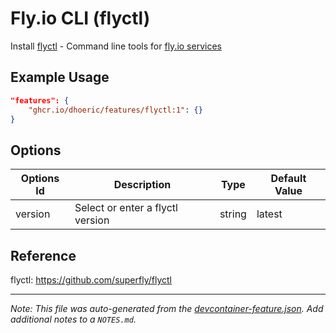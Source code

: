 
# Fly.io CLI (flyctl)

Install [flyctl](https://github.com/superfly/flyctl) - Command line tools for [fly.io services](https://fly.io/)

## Example Usage

```json
"features": {
    "ghcr.io/dhoeric/features/flyctl:1": {}
}
```

## Options

| Options Id | Description | Type | Default Value |
|-----|-----|-----|-----|
| version | Select or enter a flyctl version | string | latest |

## Reference

flyctl: https://github.com/superfly/flyctl

---

_Note: This file was auto-generated from the [devcontainer-feature.json](https://github.com/dhoeric/features/blob/main/src/flyctl/devcontainer-feature.json).  Add additional notes to a `NOTES.md`._
